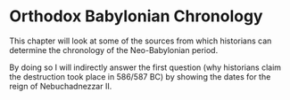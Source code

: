 # Orthodox Babylonian Chronology

This chapter will look at some of the sources from which historians can determine the
 chronology of the Neo-Babylonian period. 
 
By doing so I will indirectly answer the first question (why historians claim the 
destruction took place in 586/587 BC) by showing the dates for the reign of Nebuchadnezzar II.
 